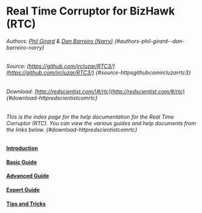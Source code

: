 # Real Time Corruptor for BizHawk \(RTC\)

###### Authors: [Phil Girard](http://redscientist.com/) & [Dan Barreiro \(Narry\)](https://narry.land/) {#authors-phil-girard--dan-barreiro-narry}

###### Source: [https://github.com/ircluzar/RTC3/](https://github.com/ircluzar/RTC3/) {#source-httpsgithubcomircluzarrtc3}

###### Download: [http://redscientist.com/\#/rtc](http://redscientist.com/#/rtc) {#download-httpredscientistcomrtc}

###### This is the index page for the help documentation for the Real Time Corruptor \(RTC\). You can view the various guides and help documents from the links below. {#download-httpredscientistcomrtc}

#### [Introduction](https://corrupt.wiki/corruptors/rtc-real-time-corruptor/introduction.html)

#### [Basic Guide](https://corrupt.wiki/corruptors/rtc-real-time-corruptor/1.html)

#### [Advanced Guide](https://corrupt.wiki/corruptors/rtc-real-time-corruptor/advanced.html)

#### [Expert Guide](https://corrupt.wiki/corruptors/rtc-real-time-corruptor/expert.html)

#### [Tips and Tricks](https://corrupt.wiki/corruptors/rtc-real-time-corruptor/4.html)



